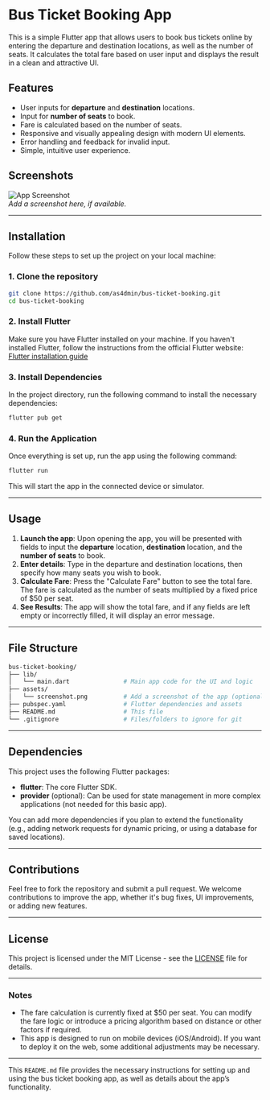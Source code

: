 
# Bus Ticket Booking App

This is a simple Flutter app that allows users to book bus tickets online by entering the departure and destination locations, as well as the number of seats. It calculates the total fare based on user input and displays the result in a clean and attractive UI.

## Features

- User inputs for **departure** and **destination** locations.
- Input for **number of seats** to book.
- Fare is calculated based on the number of seats.
- Responsive and visually appealing design with modern UI elements.
- Error handling and feedback for invalid input.
- Simple, intuitive user experience.

## Screenshots

![App Screenshot](assets/screenshot.png)  
*Add a screenshot here, if available.*

---

## Installation

Follow these steps to set up the project on your local machine:

### 1. Clone the repository

```bash
git clone https://github.com/as4dmin/bus-ticket-booking.git
cd bus-ticket-booking
```

### 2. Install Flutter

Make sure you have Flutter installed on your machine. If you haven't installed Flutter, follow the instructions from the official Flutter website:  
[Flutter installation guide](https://flutter.dev/docs/get-started/install)

### 3. Install Dependencies

In the project directory, run the following command to install the necessary dependencies:

```bash
flutter pub get
```

### 4. Run the Application

Once everything is set up, run the app using the following command:

```bash
flutter run
```

This will start the app in the connected device or simulator.

---

## Usage

1. **Launch the app**: Upon opening the app, you will be presented with fields to input the **departure** location, **destination** location, and the **number of seats** to book.
2. **Enter details**: Type in the departure and destination locations, then specify how many seats you wish to book.
3. **Calculate Fare**: Press the "Calculate Fare" button to see the total fare. The fare is calculated as the number of seats multiplied by a fixed price of \$50 per seat.
4. **See Results**: The app will show the total fare, and if any fields are left empty or incorrectly filled, it will display an error message.

---

## File Structure

```bash
bus-ticket-booking/
├── lib/
│   └── main.dart               # Main app code for the UI and logic
├── assets/
│   └── screenshot.png          # Add a screenshot of the app (optional)
├── pubspec.yaml                # Flutter dependencies and assets
├── README.md                   # This file
└── .gitignore                  # Files/folders to ignore for git
```

---

## Dependencies

This project uses the following Flutter packages:

- **flutter**: The core Flutter SDK.
- **provider** (optional): Can be used for state management in more complex applications (not needed for this basic app).
  
You can add more dependencies if you plan to extend the functionality (e.g., adding network requests for dynamic pricing, or using a database for saved locations).

---

## Contributions

Feel free to fork the repository and submit a pull request. We welcome contributions to improve the app, whether it's bug fixes, UI improvements, or adding new features.

---

## License

This project is licensed under the MIT License - see the [LICENSE](LICENSE) file for details.

---

### Notes

- The fare calculation is currently fixed at \$50 per seat. You can modify the fare logic or introduce a pricing algorithm based on distance or other factors if required.
- This app is designed to run on mobile devices (iOS/Android). If you want to deploy it on the web, some additional adjustments may be necessary.

---

This `README.md` file provides the necessary instructions for setting up and using the bus ticket booking app, as well as details about the app’s functionality.
